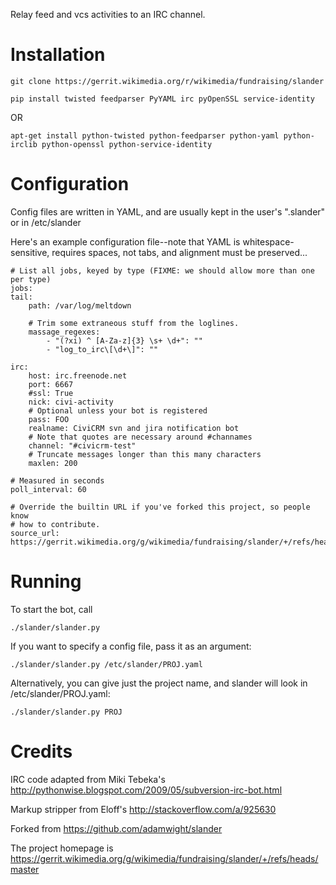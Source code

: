 Relay feed and vcs activities to an IRC channel.

Installation
============

    git clone https://gerrit.wikimedia.org/r/wikimedia/fundraising/slander

    pip install twisted feedparser PyYAML irc pyOpenSSL service-identity

OR

    apt-get install python-twisted python-feedparser python-yaml python-irclib python-openssl python-service-identity

Configuration
=============

Config files are written in YAML, and are usually kept in the user's ".slander" or in /etc/slander

Here's an example configuration file--note that YAML is whitespace-sensitive,
requires spaces, not tabs, and alignment must be preserved...

	# List all jobs, keyed by type (FIXME: we should allow more than one per type)
    jobs:
	tail:
		path: /var/log/meltdown

		# Trim some extraneous stuff from the loglines.
		massage_regexes:
			- "(?xi) ^ [A-Za-z]{3} \s+ \d+": ""
			- "log_to_irc\[\d+\]": ""

    irc:
        host: irc.freenode.net
        port: 6667
        #ssl: True
        nick: civi-activity
        # Optional unless your bot is registered
        pass: FOO
        realname: CiviCRM svn and jira notification bot
        # Note that quotes are necessary around #channames
        channel: "#civicrm-test"
        # Truncate messages longer than this many characters
        maxlen: 200

    # Measured in seconds
    poll_interval: 60

    # Override the builtin URL if you've forked this project, so people know
    # how to contribute.
    source_url: https://gerrit.wikimedia.org/g/wikimedia/fundraising/slander/+/refs/heads/master

Running
=======

To start the bot, call

    ./slander/slander.py

If you want to specify a config file, pass it as an argument:

    ./slander/slander.py /etc/slander/PROJ.yaml

Alternatively, you can give just the project name, and slander will look in /etc/slander/PROJ.yaml:

    ./slander/slander.py PROJ

Credits
=======
IRC code adapted from Miki Tebeka's http://pythonwise.blogspot.com/2009/05/subversion-irc-bot.html

Markup stripper from Eloff's http://stackoverflow.com/a/925630

Forked from https://github.com/adamwight/slander

The project homepage is https://gerrit.wikimedia.org/g/wikimedia/fundraising/slander/+/refs/heads/master
